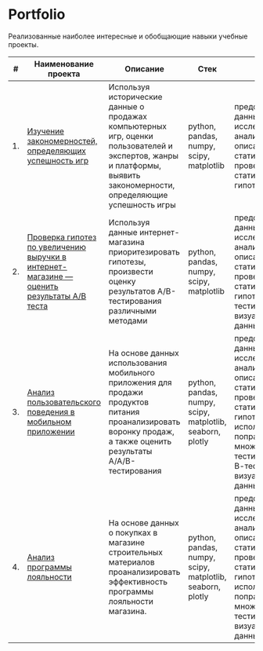 # Portfolio

Реализованные наиболее интересные и обобщающие навыки учебные проекты.

| #    | Наименование проекта | Описание | Стек | Навыки |
| - | - | - | - | - |
| 1. | [Изучение закономерностей, определяющих успешность игр](games) |Используя исторические данные о продажах компьютерных игр, оценки пользователей и экспертов, жанры и платформы, выявить закономерности, определяющие успешность игры | python, pandas, numpy, scipy, matplotlib| предобработка данных, исследовательский анализ, описательная статистика, проверка статистических гипотез |
| 2. | [Проверка гипотез по увеличению выручки в интернет-магазине — оценить результаты A/B теста](busness_solutions) |Используя данные интернет-магазина приоритезировать гипотезы, произвести оценку результатов A/B-тестирования различными методами| python, pandas, numpy, scipy, matplotlib | предобработка данных, исследовательский анализ, описательная статистика, проверка статистических гипотез, А/В-тестирование, визуализация данных |
| 3. | [Анализ пользовательского поведения в мобильном приложении](AB_testing_on_mobil_app) | На основе данных использования мобильного приложения для продажи продуктов питания проанализировать воронку продаж, а также оценить результаты A/A/B-тестирования | python, pandas, numpy, scipy, matplotlib, seaborn, plotly | предобработка данных, исследовательский анализ, описательная статистика, проверка статистических гипотез, использование поправки при множественном тестирвоании, А/В-тестирование, визуализация данных |
| 4. | [Анализ программы лояльности](retail) | На основе данных о покупках в магазине строительных материалов проанализировать эффективность программы лояльности магазина. | python, pandas, numpy, scipy, matplotlib, seaborn, plotly | предобработка данных, исследовательский анализ, описательная статистика, проверка статистических гипотез, использование поправки при множественном тестирвоании, визуализация данных |
